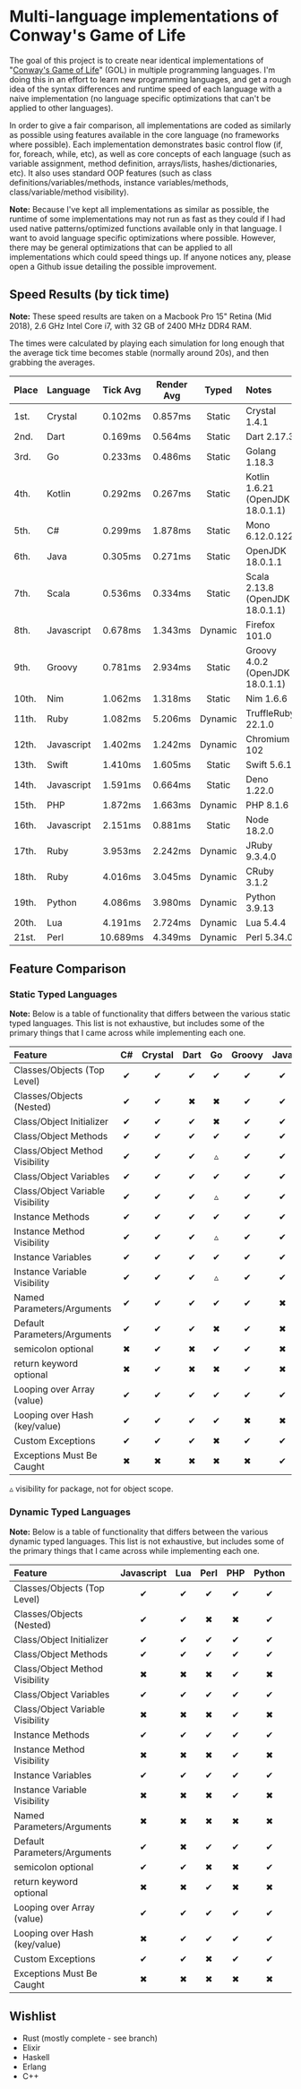 # Multi-language implementations of Conway's Game of Life

The goal of this project is to create near identical implementations of "[Conway's Game of Life](http://en.wikipedia.org/wiki/Conway's_Game_of_Life)" (GOL) in multiple programming languages. I'm doing this in an effort to learn new programming languages, and get a rough idea of the syntax differences and runtime speed of each language with a naive implementation (no language specific optimizations that can't be applied to other languages).

In order to give a fair comparison, all implementations are coded as similarly as possible using features available in the core language (no frameworks where possible). Each implementation demonstrates basic control flow (if, for, foreach, while, etc), as well as core concepts of each language (such as variable assignment, method definition, arrays/lists, hashes/dictionaries, etc). It also uses standard OOP features (such as class definitions/variables/methods, instance variables/methods, class/variable/method visibility).

**Note:** Because I've kept all implementations as similar as possible, the runtime of some implementations may not run as fast as they could if I had used native patterns/optimized functions available only in that language. I want to avoid language specific optimizations where possible. However, there may be general optimizations that can be applied to all implementations which could speed things up. If anyone notices any, please open a Github issue detailing the possible improvement.

## Speed Results (by tick time)

**Note:** These speed results are taken on a Macbook Pro 15" Retina (Mid 2018), 2.6 GHz Intel Core i7, with 32 GB of 2400 MHz DDR4 RAM.

The times were calculated by playing each simulation for long enough that the average tick time becomes stable (normally around 20s), and then grabbing the averages.

| Place | Language   | Tick Avg | Render Avg |  Typed  | Notes                            |
| :---- | :--------- | :------: | :--------: | :-----: | :------------------------------- |
| 1st.  | Crystal    | 0.102ms  |  0.857ms   | Static  | Crystal 1.4.1                    |
| 2nd.  | Dart       | 0.169ms  |  0.564ms   | Static  | Dart 2.17.3                      |
| 3rd.  | Go         | 0.233ms  |  0.486ms   | Static  | Golang 1.18.3                    |
| 4th.  | Kotlin     | 0.292ms  |  0.267ms   | Static  | Kotlin 1.6.21 (OpenJDK 18.0.1.1) |
| 5th.  | C#         | 0.299ms  |  1.878ms   | Static  | Mono 6.12.0.122                  |
| 6th.  | Java       | 0.305ms  |  0.271ms   | Static  | OpenJDK 18.0.1.1                 |
| 7th.  | Scala      | 0.536ms  |  0.334ms   | Static  | Scala 2.13.8 (OpenJDK 18.0.1.1)  |
| 8th.  | Javascript | 0.678ms  |  1.343ms   | Dynamic | Firefox 101.0                    |
| 9th.  | Groovy     | 0.781ms  |  2.934ms   | Static  | Groovy 4.0.2 (OpenJDK 18.0.1.1)  |
| 10th. | Nim        | 1.062ms  |  1.318ms   | Static  | Nim 1.6.6                        |
| 11th. | Ruby       | 1.082ms  |  5.206ms   | Dynamic | TruffleRuby 22.1.0               |
| 12th. | Javascript | 1.402ms  |  1.242ms   | Dynamic | Chromium 102                     |
| 13th. | Swift      | 1.410ms  |  1.605ms   | Static  | Swift 5.6.1                      |
| 14th. | Javascript | 1.591ms  |  0.664ms   | Static  | Deno 1.22.0                      |
| 15th. | PHP        | 1.872ms  |  1.663ms   | Dynamic | PHP 8.1.6                        |
| 16th. | Javascript | 2.151ms  |  0.881ms   | Static  | Node 18.2.0                      |
| 17th. | Ruby       | 3.953ms  |  2.242ms   | Dynamic | JRuby 9.3.4.0                    |
| 18th. | Ruby       | 4.016ms  |  3.045ms   | Dynamic | CRuby 3.1.2                      |
| 19th. | Python     | 4.086ms  |  3.980ms   | Dynamic | Python 3.9.13                    |
| 20th. | Lua        | 4.191ms  |  2.724ms   | Dynamic | Lua 5.4.4                        |
| 21st. | Perl       | 10.689ms |  4.349ms   | Dynamic | Perl 5.34.0                      |

## Feature Comparison

### Static Typed Languages

**Note:** Below is a table of functionality that differs between the various static typed languages.
This list is not exhaustive, but includes some of the primary things that I came across while implementing each one.

| Feature                          | C#  | Crystal | Dart | Go  | Groovy | Java | Kotlin | Nim | Scala | Swift | TypeScript |
| :------------------------------- | :-: | :-----: | :--: | :-: | :----: | :--: | :----: | :-: | :---: | :---: | :--------: |
| Classes/Objects (Top Level)      |  ✔  |    ✔    |  ✔   |  ✔  |   ✔    |  ✔   |   ✔    |  ✔  |   ✔   |   ✔   |     ✔      |
| Classes/Objects (Nested)         |  ✔  |    ✔    |  ✖   |  ✖  |   ✔    |  ✔   |   ✔    |  ✖  |   ✔   |   ✖   |     ✔      |
| Class/Object Initializer         |  ✔  |    ✔    |  ✔   |  ✖  |   ✔    |  ✔   |   ✔    |  ✖  |   ✔   |   ✔   |     ✔      |
| Class/Object Methods             |  ✔  |    ✔    |  ✔   |  ✔  |   ✔    |  ✔   |   ✔    |  ✖  |   ✔   |   ✔   |     ✔      |
| Class/Object Method Visibility   |  ✔  |    ✔    |  ✔   |  ▵  |   ✔    |  ✔   |   ✔    |  ✖  |   ✔   |   ✔   |     ✔      |
| Class/Object Variables           |  ✔  |    ✔    |  ✔   |  ✔  |   ✔    |  ✔   |   ✔    |  ✖  |   ✔   |   ✖   |     ✔      |
| Class/Object Variable Visibility |  ✔  |    ✔    |  ✔   |  ▵  |   ✔    |  ✔   |   ✔    |  ✖  |   ✔   |   ✖   |     ✔      |
| Instance Methods                 |  ✔  |    ✔    |  ✔   |  ✔  |   ✔    |  ✔   |   ✔    |  ✔  |   ✔   |   ✔   |     ✔      |
| Instance Method Visibility       |  ✔  |    ✔    |  ✔   |  ▵  |   ✔    |  ✔   |   ✔    |  ✔  |   ✔   |   ✔   |     ✔      |
| Instance Variables               |  ✔  |    ✔    |  ✔   |  ✔  |   ✔    |  ✔   |   ✔    |  ✔  |   ✔   |   ✔   |     ✔      |
| Instance Variable Visibility     |  ✔  |    ✔    |  ✔   |  ▵  |   ✔    |  ✔   |   ✔    |  ✔  |   ✔   |   ✔   |     ✔      |
| Named Parameters/Arguments       |  ✔  |    ✔    |  ✔   |  ✔  |   ✔    |  ✖   |   ✔    |  ✖  |   ✔   |   ✔   |     ✖      |
| Default Parameters/Arguments     |  ✔  |    ✔    |  ✔   |  ✖  |   ✔    |  ✖   |   ✔    |  ✔  |   ✔   |   ✔   |     ✔      |
| semicolon optional               |  ✖  |    ✔    |  ✖   |  ✔  |   ✔    |  ✖   |   ✔    |  ✔  |   ✔   |   ✔   |     ✔      |
| return keyword optional          |  ✖  |    ✔    |  ✖   |  ✖  |   ✔    |  ✖   |   ✖    |  ✔  |   ✔   |   ✖   |     ✖      |
| Looping over Array (value)       |  ✔  |    ✔    |  ✔   |  ✔  |   ✔    |  ✔   |   ✔    |  ✔  |   ✔   |   ✔   |     ✔      |
| Looping over Hash (key/value)    |  ✔  |    ✔    |  ✔   |  ✔  |   ✖    |  ✖   |   ✔    |  ✔  |   ✔   |   ✔   |     ✔      |
| Custom Exceptions                |  ✔  |    ✔    |  ✔   |  ✖  |   ✔    |  ✔   |   ✔    |  ✔  |   ✔   |   ✔   |     ✔      |
| Exceptions Must Be Caught        |  ✖  |    ✖    |  ✖   |  ✖  |   ✖    |  ✔   |   ✖    |  ✖  |   ✖   |   ✔   |     ✖      |

▵ visibility for package, not for object scope.

### Dynamic Typed Languages

**Note:** Below is a table of functionality that differs between the various dynamic typed languages.
This list is not exhaustive, but includes some of the primary things that I came across while implementing each one.

| Feature                          | Javascript | Lua | Perl | PHP | Python | Ruby |
| :------------------------------- | :--------: | :-: | :--: | :-: | :----: | :--: |
| Classes/Objects (Top Level)      |     ✔      |  ✔  |  ✔   |  ✔  |   ✔    |  ✔   |
| Classes/Objects (Nested)         |     ✔      |  ✔  |  ✖   |  ✖  |   ✔    |  ✔   |
| Class/Object Initializer         |     ✔      |  ✔  |  ✔   |  ✔  |   ✔    |  ✔   |
| Class/Object Methods             |     ✔      |  ✔  |  ✔   |  ✔  |   ✔    |  ✔   |
| Class/Object Method Visibility   |     ✖      |  ✖  |  ✖   |  ✔  |   ✖    |  ✔   |
| Class/Object Variables           |     ✔      |  ✔  |  ✔   |  ✔  |   ✔    |  ✔   |
| Class/Object Variable Visibility |     ✖      |  ✖  |  ✖   |  ✔  |   ✖    |  ✔   |
| Instance Methods                 |     ✔      |  ✔  |  ✔   |  ✔  |   ✔    |  ✔   |
| Instance Method Visibility       |     ✖      |  ✖  |  ✖   |  ✔  |   ✖    |  ✔   |
| Instance Variables               |     ✔      |  ✔  |  ✔   |  ✔  |   ✔    |  ✔   |
| Instance Variable Visibility     |     ✖      |  ✖  |  ✖   |  ✔  |   ✖    |  ✔   |
| Named Parameters/Arguments       |     ✖      |  ✖  |  ✖   |  ✖  |   ✖    |  ✔   |
| Default Parameters/Arguments     |     ✔      |  ✖  |  ✔   |  ✔  |   ✔    |  ✔   |
| semicolon optional               |     ✔      |  ✔  |  ✖   |  ✖  |   ✔    |  ✔   |
| return keyword optional          |     ✖      |  ✖  |  ✔   |  ✖  |   ✖    |  ✔   |
| Looping over Array (value)       |     ✔      |  ✔  |  ✔   |  ✔  |   ✔    |  ✔   |
| Looping over Hash (key/value)    |     ✖      |  ✔  |  ✔   |  ✔  |   ✔    |  ✔   |
| Custom Exceptions                |     ✔      |  ✔  |  ✖   |  ✔  |   ✔    |  ✔   |
| Exceptions Must Be Caught        |     ✖      |  ✖  |  ✖   |  ✖  |   ✖    |  ✖   |

## Wishlist

- Rust (mostly complete - see branch)
- Elixir
- Haskell
- Erlang
- C++
